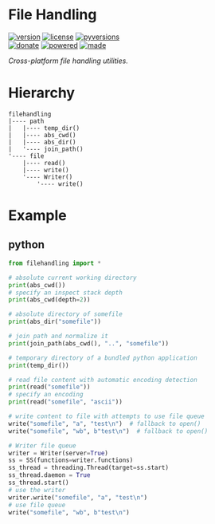 # File Handling

<badges>[![version](https://img.shields.io/pypi/v/filehandling.svg)](https://pypi.org/project/filehandling/)
[![license](https://img.shields.io/pypi/l/filehandling.svg)](https://pypi.org/project/filehandling/)
[![pyversions](https://img.shields.io/pypi/pyversions/filehandling.svg)](https://pypi.org/project/filehandling/)  
[![donate](https://img.shields.io/badge/Donate-Paypal-0070ba.svg)](https://paypal.me/foxe6)
[![powered](https://img.shields.io/badge/Powered%20by-UTF8-red.svg)](https://paypal.me/foxe6)
[![made](https://img.shields.io/badge/Made%20with-PyCharm-red.svg)](https://paypal.me/foxe6)
</badges>

<i>Cross-platform file handling utilities.</i>

# Hierarchy
```
filehandling
|---- path
|   |---- temp_dir()
|   |---- abs_cwd()
|   |---- abs_dir()
|   '---- join_path()
'---- file
    |---- read()
    |---- write()
    '---- Writer()
        '---- write()
```

# Example

## python
```python
from filehandling import *

# absolute current working directory
print(abs_cwd())
# specify an inspect stack depth
print(abs_cwd(depth=2))

# absolute directory of somefile
print(abs_dir("somefile"))

# join path and normalize it
print(join_path(abs_cwd(), "..", "somefile"))

# temporary directory of a bundled python application
print(temp_dir())

# read file content with automatic encoding detection
print(read("somefile"))
# specify an encoding
print(read("somefile", "ascii"))

# write content to file with attempts to use file queue
write("somefile", "a", "test\n")  # fallback to open()
write("somefile", "wb", b"test\n")  # fallback to open()

# Writer file queue
writer = Writer(server=True)
ss = SS(functions=writer.functions)
ss_thread = threading.Thread(target=ss.start)
ss_thread.daemon = True
ss_thread.start()
# use the writer
writer.write("somefile", "a", "test\n")
# use file queue
write("somefile", "wb", b"test\n")
```
